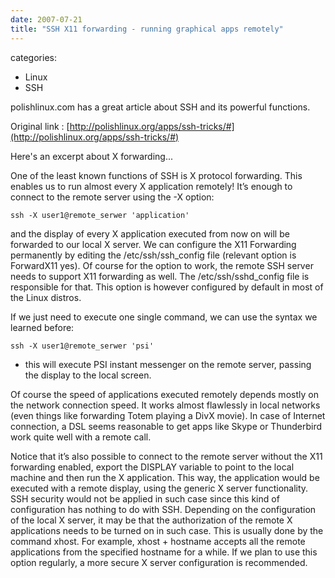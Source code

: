 ```yaml
---
date: 2007-07-21
title: "SSH X11 forwarding - running graphical apps remotely"
---
```








categories:
- Linux
- SSH


polishlinux.com has a great article about SSH and its powerful functions.

Original link : [http://polishlinux.org/apps/ssh-tricks/#](http://polishlinux.org/apps/ssh-tricks/#)

Here's an excerpt about X forwarding...



One of the least known functions of SSH is X protocol forwarding. This enables us to run almost every X application remotely! It’s enough to connect to the remote server using the -X option:

`ssh -X user1@remote_serwer 'application'`

and the display of every X application executed from now on will be forwarded to our local X server. We can configure the X11 Forwarding permanently by editing the /etc/ssh/ssh_config file (relevant option is ForwardX11 yes). Of course for the option to work, the remote SSH server needs to support X11 forwarding as well. The /etc/ssh/sshd_config file is responsible for that. This option is however configured by default in most of the Linux distros.

If we just need to execute one single command, we can use the syntax we learned before:

`ssh -X user1@remote_serwer 'psi'`

- this will execute PSI instant messenger on the remote server, passing the display to the local screen.

Of course the speed of applications executed remotely depends mostly on the network connection speed. It works almost flawlessly in local networks (even things like forwarding Totem playing a DivX movie). In case of Internet connection, a DSL seems reasonable to get apps like Skype or Thunderbird work quite well with a remote call.

Notice that it’s also possible to connect to the remote server without the X11 forwarding enabled, export the DISPLAY variable to point to the local machine and then run the X application. This way, the application would be executed with a remote display, using the generic X server functionality. SSH security would not be applied in such case since this kind of configuration has nothing to do with SSH. Depending on the configuration of the local X server, it may be that the authorization of the remote X applications needs to be turned on in such case. This is usually done by the command xhost. For example, xhost + hostname accepts all the remote applications from the specified hostname for a while. If we plan to use this option regularly, a more secure X server configuration is recommended. 
